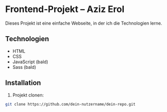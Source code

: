# Frontend-Projekt – Aziz Erol

Dieses Projekt ist eine einfache Webseite, in der ich die Technologien lerne. 

## Technologien
- HTML
- CSS
- JavaScript (bald)
- Sass (bald)

## Installation
1. Projekt clonen:
```bash
git clone https://github.com/dein-nutzername/dein-repo.git